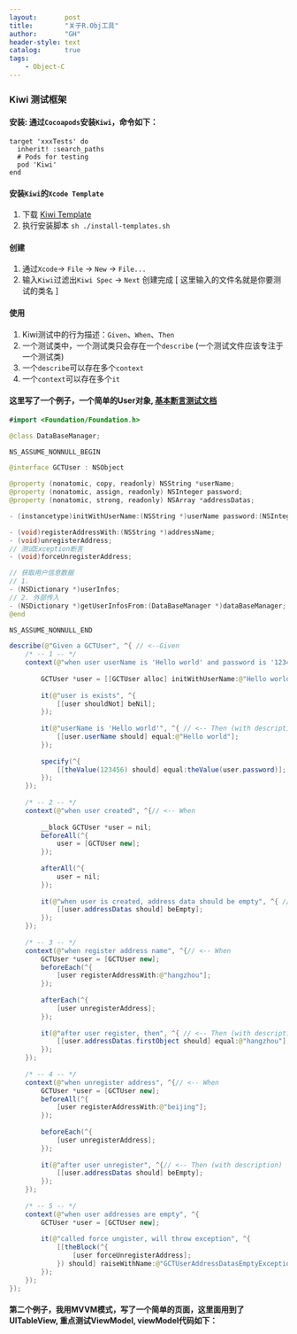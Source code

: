 ```yaml
---
layout:       post
title:        "关于R.Obj工具"
author:       "GH"
header-style: text
catalog:      true
tags:
    - Object-C
---
```


### Kiwi 测试框架
#### 安装: 通过`Cocoapods`安装`Kiwi`，命令如下：
```shell
target 'xxxTests' do
  inherit! :search_paths
  # Pods for testing
  pod 'Kiwi'
end
```
<!-- more -->

#### 安装`Kiwi`的`Xcode Template`
1. 下载 [Kiwi Template](https://github.com/kiwi-bdd/Kiwi/tree/master/Xcode%20Templates)
2. 执行安装脚本 `sh ./install-templates.sh`

#### 创建
1. 通过`Xcode`-> `File` -> `New` -> `File...`
2. 输入`Kiwi`过滤出`Kiwi Spec` -> `Next` 创建完成 [ 这里输入的文件名就是你要测试的类名 ]

#### 使用
1. Kiwi测试中的行为描述：`Given`、`When`、`Then`
2. 一个测试类中，一个测试类只会存在一个`describe` (一个测试文件应该专注于一个测试类)
3. 一个`describe`可以存在多个`context`
4. 一个`context`可以存在多个`it`

#### 这里写了一个例子，一个简单的User对象, [基本断言测试文档](https://github.com/kiwi-bdd/Kiwi/wiki/Expectations)

```java
#import <Foundation/Foundation.h>

@class DataBaseManager;

NS_ASSUME_NONNULL_BEGIN

@interface GCTUser : NSObject

@property (nonatomic, copy, readonly) NSString *userName;
@property (nonatomic, assign, readonly) NSInteger password;
@property (nonatomic, strong, readonly) NSArray *addressDatas;

- (instancetype)initWithUserName:(NSString *)userName password:(NSInteger)password;

- (void)registerAddressWith:(NSString *)addressName;
- (void)unregisterAddress;
// 测试Exception断言
- (void)forceUnregisterAddress;

// 获取用户信息数据
// 1. 
- (NSDictionary *)userInfos;
// 2. 外部传入
- (NSDictionary *)getUserInfosFrom:(DataBaseManager *)dataBaseManager;
@end

NS_ASSUME_NONNULL_END
```

```java
describe(@"Given a GCTUser", ^{ // <--Given
    /* -- 1 -- */
    context(@"when user userName is 'Hello world' and password is '123456'", ^{// <-- When
        
        GCTUser *user = [[GCTUser alloc] initWithUserName:@"Hello world" password:123456];
        
        it(@"user is exists", ^{
            [[user shouldNot] beNil];
        });
        
        it(@"userName is 'Hello world'", ^{ // <-- Then (with description)
            [[user.userName should] equal:@"Hello world"];
        });
        
        specify(^{
            [[theValue(123456) should] equal:theValue(user.password)];  // <-- Then (without description)
        });
    });
    
    /* -- 2 -- */
    context(@"when user created", ^{// <-- When
       
        __block GCTUser *user = nil;
        beforeAll(^{
            user = [GCTUser new];
        });
        
        afterAll(^{
            user = nil;
        });
        
        it(@"when user is created, address data should be empty", ^{ // <-- Then (with description)
            [[user.addressDatas should] beEmpty];
        });
    });
    
    /* -- 3 -- */
    context(@"when register address name", ^{// <-- When
        GCTUser *user = [GCTUser new];
        beforeEach(^{
            [user registerAddressWith:@"hangzhou"];
        });
        
        afterEach(^{
            [user unregisterAddress];
        });
        
        it(@"after user register, then", ^{ // <-- Then (with description)
            [[user.addressDatas.firstObject should] equal:@"hangzhou"];
        });
    });
    
    /* -- 4 -- */
    context(@"when unregister address", ^{// <-- When
        GCTUser *user = [GCTUser new];
        beforeAll(^{
            [user registerAddressWith:@"beijing"];
        });
        
        beforeEach(^{
            [user unregisterAddress];
        });
        
        it(@"after user unregister", ^{// <-- Then (with description)
            [[user.addressDatas should] beEmpty];
        });
    });
    
    /* -- 5 -- */
    context(@"when user addresses are empty", ^{
        GCTUser *user = [GCTUser new];
        
        it(@"called force ungister, will throw exception", ^{
            [[theBlock(^{
                [user forceUnregisterAddress];
            }) should] raiseWithName:@"GCTUserAddressDatasEmptyException"] ;
        });
    });
});
```
#### 第二个例子，我用MVVM模式，写了一个简单的页面，这里面用到了UITableView, 重点测试ViewModel, viewModel代码如下：
